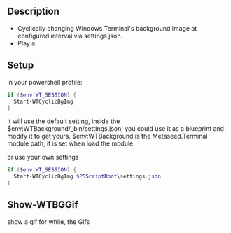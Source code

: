 ## Description
* Cyclically changing Windows Terminal's background image at configured interval via settings.json.
* Play a 
## Setup
in your powershell profile:
```powershell
if ($env:WT_SESSION) {
  Start-WTCyclicBgImg
}
```
it will use the default setting, inside the $env:WTBackground/_bin/settings.json, you could use it as a blueprint and modify it to get yours.
$env:WTBackground is the Metaseed.Terminal module path, it is set when load the module.

or use your own settings 
```powershell
if ($env:WT_SESSION) {
  Start-WTCyclicBgImg $PSScriptRoot\settings.json
}
```

## Show-WTBGGif
show a gif for while, the Gifs 